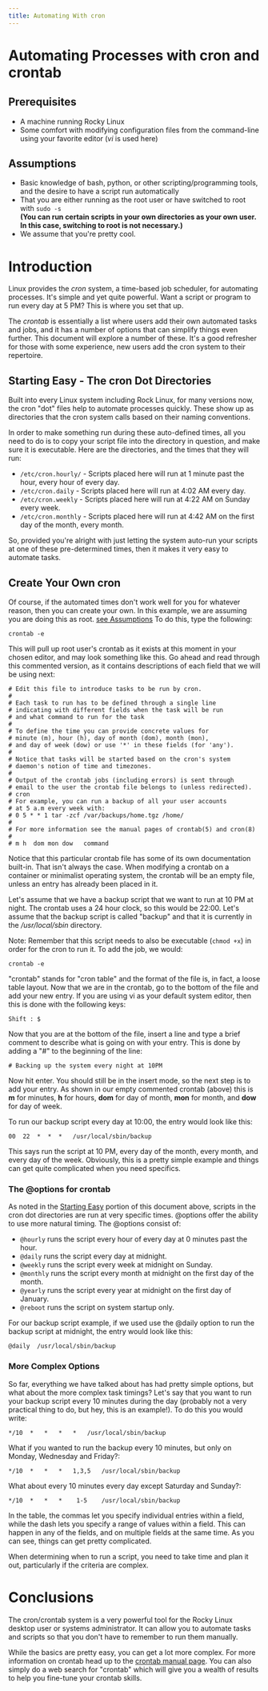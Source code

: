 ```yaml
---
title: Automating With cron
---
```


# Automating Processes with cron and crontab

## Prerequisites

* A machine running Rocky Linux
* Some comfort with modifying configuration files from the command-line using your favorite editor (_vi_ is used here)

## <a name="assumptions"></a> Assumptions

* Basic knowledge of bash, python, or other scripting/programming tools, and the desire to have a script run automatically
* That you are either running as the root user or have switched to root with `sudo -s`  
**(You can run certain scripts in your own directories as your own user. In this case, switching to root is not necessary.)**
* We assume that you're pretty cool.

# Introduction

Linux provides the _cron_ system, a time-based job scheduler, for automating processes. It's simple and yet quite powerful. Want a script or program to run every day at 5 PM? This is where you set that up.

The _crontab_ is essentially a list where users add their own automated tasks and jobs, and it has a number of options that can simplify things even further. This document will explore a number of these. It's a good refresher for those with some experience, new users add the cron system to their repertoire.

## <a name="starting-easy"></a>Starting Easy - The cron Dot Directories

Built into every Linux system including Rock Linux, for many versions now, the cron "dot" files help to automate processes quickly. These show up as directories that the cron system calls based on their naming conventions.

In order to make something run during these auto-defined times, all you need to do is to copy your script file into the directory in question, and make sure it is executable. Here are the directories, and the times that they will run:

* `/etc/cron.hourly/` - Scripts placed here will run at 1 minute past the hour, every hour of every day.
* `/etc/cron.daily` - Scripts placed here will run at 4:02 AM every day.
* `/etc/cron.weekly` - Scripts placed here will run at 4:22 AM on Sunday every week.
* `/etc/cron.monthly` - Scripts placed here will run at 4:42 AM on the first day of the month, every month.

So, provided you're alright with just letting the system auto-run your scripts at one of these pre-determined times, then it makes it very easy to automate tasks.

## Create Your Own cron

Of course, if the automated times don't work well for you for whatever reason, then you can create your own. In this example, we are assuming you are doing this as root. [see Assumptions](##-assumptions) To do this, type the following:

`crontab -e`

This will pull up root user's crontab as it exists at this moment in your chosen editor, and may look something like this. Go ahead and read through this commented version, as it contains descriptions of each field that we will be using next:

```
# Edit this file to introduce tasks to be run by cron.
#
# Each task to run has to be defined through a single line
# indicating with different fields when the task will be run
# and what command to run for the task
#
# To define the time you can provide concrete values for
# minute (m), hour (h), day of month (dom), month (mon),
# and day of week (dow) or use '*' in these fields (for 'any').
#
# Notice that tasks will be started based on the cron's system
# daemon's notion of time and timezones.
#
# Output of the crontab jobs (including errors) is sent through
# email to the user the crontab file belongs to (unless redirected).
# cron
# For example, you can run a backup of all your user accounts
# at 5 a.m every week with:
# 0 5 * * 1 tar -zcf /var/backups/home.tgz /home/
#
# For more information see the manual pages of crontab(5) and cron(8)
#
# m h  dom mon dow   command
```

Notice that this particular crontab file has some of its own documentation built-in. That isn't always the case. When modifying a crontab on a container or minimalist operating system, the crontab will be an empty file, unless an entry has already been placed in it.

Let's assume that we have a backup script that we want to run at 10 PM at night. The crontab uses a 24 hour clock, so this would be 22:00. Let's assume that the backup script is called "backup" and that it is currently in the _/usr/local/sbin_ directory.

Note: Remember that this script needs to also be executable (`chmod +x`) in order for the cron to run it. To add the job, we would:

`crontab -e`

"crontab" stands for "cron table" and the format of the file is, in fact, a loose table layout. Now that we are in the crontab, go to the bottom of the file and add your new entry. If you are using vi as your default system editor, then this is done with the following keys:

`Shift : $`

Now that you are at the bottom of the file, insert a line and type a brief comment to describe what is going on with your entry. This is done by adding a "#" to the beginning of the line:

`# Backing up the system every night at 10PM`

Now hit enter. You should still be in the insert mode, so the next step is to add your entry. As shown in our empty commented crontab (above) this is **m** for minutes, **h** for hours, **dom** for day of month, **mon** for month, and **dow** for day of week.

To run our backup script every day at 10:00, the entry would look like this:

`00  22  *  *  *   /usr/local/sbin/backup`

This says run the script at 10 PM, every day of the month, every month, and every day of the week. Obviously, this is a pretty simple example and things can get quite complicated when you need specifics.

### The @options for crontab

As noted in the [Starting Easy](##-starting-easy) portion of this document above, scripts in the cron dot directories are run at very specific times. @options offer the ability to use more natural timing. The @options consist of:

* `@hourly` runs the script every hour of every day at 0 minutes past the hour.
* `@daily` runs the script every day at midnight.
* `@weekly` runs the script every week at midnight on Sunday.
* `@monthly` runs the script every month at midnight on the first day of the month.
* `@yearly` runs the script every year at midnight on the first day of January.
* `@reboot` runs the script on system startup only.

For our backup script example, if we used use the @daily option to run the backup script at midnight, the entry would look like this:

`@daily  /usr/local/sbin/backup`

### More Complex Options

So far, everything we have talked about has had pretty simple options, but what about the more complex task timings? Let's say that you want to run your backup script every 10 minutes during the day (probably not a very practical thing to do, but hey, this is an example!). To do this you would write:

`*/10  *   *   *   *   /usr/local/sbin/backup`

What if you wanted to run the backup every 10 minutes, but only on Monday, Wednesday and Friday?:

`*/10  *   *   *   1,3,5   /usr/local/sbin/backup`

What about every 10 minutes every day except Saturday and Sunday?:

`*/10  *   *   *    1-5    /usr/local/sbin/backup`

In the table, the commas let you specify individual entries within a field, while the dash lets you specify a range of values within a field. This can happen in any of the fields, and on multiple fields at the same time. As you can see, things can get pretty complicated.

When determining when to run a script, you need to take time and plan it out, particularly if the criteria are complex.

# Conclusions

The cron/crontab system is a very powerful tool for the Rocky Linux desktop user or systems administrator. It can allow you to automate tasks and scripts so that you don't have to remember to run them manually.

While the basics are pretty easy, you can get a lot more complex. For more information on crontab head up to the [crontab manual page](https://man7.org/linux/man-pages/man5/crontab.5.html). You can also simply do a web search for "crontab" which will give you a wealth of results to help you fine-tune your crontab skills.
